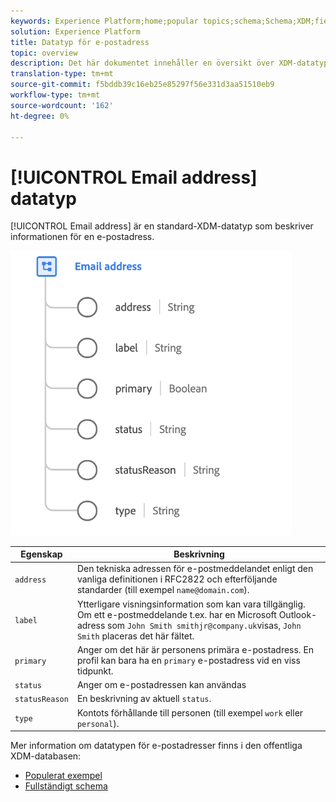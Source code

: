 ```yaml
---
keywords: Experience Platform;home;popular topics;schema;Schema;XDM;fields;schemas;Schemas;emailAddress;xdm:emailAddress;email;email address;datatype;data-type;data type;
solution: Experience Platform
title: Datatyp för e-postadress
topic: overview
description: Det här dokumentet innehåller en översikt över XDM-datatypen för e-postadress.
translation-type: tm+mt
source-git-commit: f5bddb39c16eb25e85297f56e331d3aa51510eb9
workflow-type: tm+mt
source-wordcount: '162'
ht-degree: 0%

---
```



# [!UICONTROL Email address] datatyp

[!UICONTROL Email address] är en standard-XDM-datatyp som beskriver informationen för en e-postadress.

<img src="../images/data-types/email-address.png" width="450" /><br />

| Egenskap | Beskrivning |
| --- | --- |
| `address` | Den tekniska adressen för e-postmeddelandet enligt den vanliga definitionen i RFC2822 och efterföljande standarder (till exempel `name@domain.com`). |
| `label` | Ytterligare visningsinformation som kan vara tillgänglig. Om ett e-postmeddelande t.ex. har en Microsoft Outlook-adress som `John Smith smithjr@company.uk`visas, `John Smith` placeras det här fältet. |
| `primary` | Anger om det här är personens primära e-postadress. En profil kan bara ha en `primary` e-postadress vid en viss tidpunkt. |
| `status` | Anger om e-postadressen kan användas |
| `statusReason` | En beskrivning av aktuell `status`. |
| `type` | Kontots förhållande till personen (till exempel `work` eller `personal`). |


Mer information om datatypen för e-postadresser finns i den offentliga XDM-databasen:

* [Populerat exempel](https://github.com/adobe/xdm/blob/master/components/datatypes/emailaddress.example.1.json)
* [Fullständigt schema](https://github.com/adobe/xdm/blob/master/components/datatypes/emailaddress.schema.json)